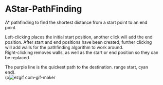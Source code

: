 # AStar-PathFinding
A* pathfinding to find the shortest distance from a start point to an end point.

Left-clicking places the initial start position, another click will add the end position. After start and end positions have been created, further clicking will add walls for the pathfinding algorithm to work around. <br>
Right-clicking removes walls, as well as the start or end position so they can be replaced. <br>

The purple line is the quickest path to the destination.
range start, cyan end). <br>
(o![ezgif com-gif-maker](https://user-images.githubusercontent.com/70382763/120475164-02c63200-c377-11eb-978d-eaf7de84856d.gif)



